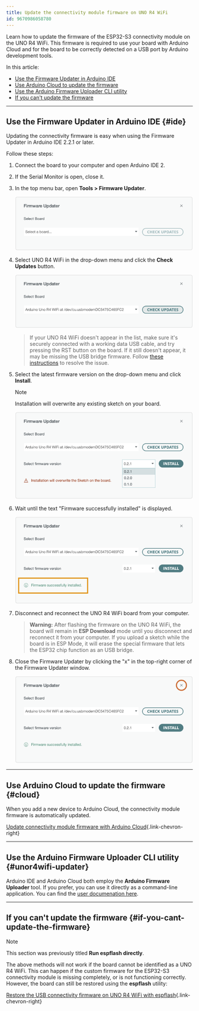```yaml
---
title: Update the connectivity module firmware on UNO R4 WiFi
id: 9670986058780
---
```


Learn how to update the firmware of the ESP32-S3 connectivity module on the UNO R4 WiFi. This firmware is required to use your board with Arduino Cloud and for the board to be correctly detected on a USB port by Arduino development tools.

In this article:

* [Use the Firmware Updater in Arduino IDE](#ide)
* [Use Arduino Cloud to update the firmware](#cloud)
* [Use the Arduino Firmware Uploader CLI utility](#cli)
* [If you can't update the firmware](#if-you-cant-update-the-firmware)

---

## Use the Firmware Updater in Arduino IDE {#ide}

Updating the connectivity firmware is easy when using the Firmware Updater in Arduino IDE 2.2.1 or later.

Follow these steps:

1. Connect the board to your computer and open Arduino IDE 2.

2. If the Serial Monitor is open, close it.

3. In the top menu bar, open **Tools > Firmware Updater**.

   ![Firmware Updater window displaying the board selection menu and the "check updates" button](img/firmware-updater-arduino-ide-2-select-a-board.png)

4. Select UNO R4 WiFi in the drop-down menu and click the **Check Updates** button.

   ![Firmware Updater window displaying the board selection menu and the "check updates" button](img/firmware-updater-arduino-ide-2-check-updates.png)

   > If your UNO R4 WiFi doesn't appear in the list, make sure it's securely connected with a working data USB cable, and try pressing the RST button on the board. If it still doesn't appear, it may be missing the USB bridge firmware. Follow [these instructions](https://support.arduino.cc/hc/en-us/articles/16379769332892) to resolve the issue.

5. Select the latest firmware version on the drop-down menu and click **Install**.

   > [!NOTE]
   > Installation will overwrite any existing sketch on your board.

    ![Firmware Updater window displaying selected firmware version and the "install" button](img/firmware-updater-arduino-ide-2-select-board-install.png)

6. Wait until the text "Firmware successfully installed" is displayed.

   !["Firmware successfully installed" message displaying on the Firmware Updater window](img/firmware-updater-arduino-ide-2-installation-successful.png)

7. Disconnect and reconnect the UNO R4 WiFi board from your computer.

   > **Warning:** After flashing the firmware on the UNO R4 WiFi, the board will remain in **ESP Download** mode until you disconnect and reconnect it from your computer. If you upload a sketch while the board is in ESP Mode, it will erase the special firmware that lets the ESP32 chip function as an USB bridge.

8. Close the Firmware Updater by clicking the "x" in the top-right corner of the Firmware Updater window.

   ![Closing the Firmware Updater window.](img/firmware-updater-arduino-ide-2-close.png)

---

## Use Arduino Cloud to update the firmware {#cloud}

When you add a new device to Arduino Cloud, the connectivity module firmware is automatically updated.

[Update connectivity module firmware with Arduino Cloud](https://support.arduino.cc/hc/en-us/articles/10501616961564-Update-connectivity-module-firmware-with-IoT-Cloud){.link-chevron-right}

---

## Use the Arduino Firmware Uploader CLI utility {#unor4wifi-updater}

Arduino IDE and Arduino Cloud both employ the **Arduino Firmware Uploader** tool. If you prefer, you can use it directly as a command-line application. You can find the [user documenation here](https://arduino.github.io/arduino-fwuploader/2.4/).

---

<a id="espflash"></a> <!-- This section previously contained the full procedure, keep this for old URLs -->

## If you can't update the firmware {#if-you-cant-update-the-firmware}

> [!NOTE]
> This section was previously titled **Run espflash directly**.

The above methods will not work if the board cannot be identified as a UNO R4 WiFi. This can happen if the custom firmware for the ESP32-S3 connectivity module is missing completely, or is not functioning correctly. However, the board can still be restored using the **espflash** utility:

[Restore the USB connectivity firmware on UNO R4 WiFi with espflash](https://support.arduino.cc/hc/en-us/articles/16379769332892){.link-chevron-right}
